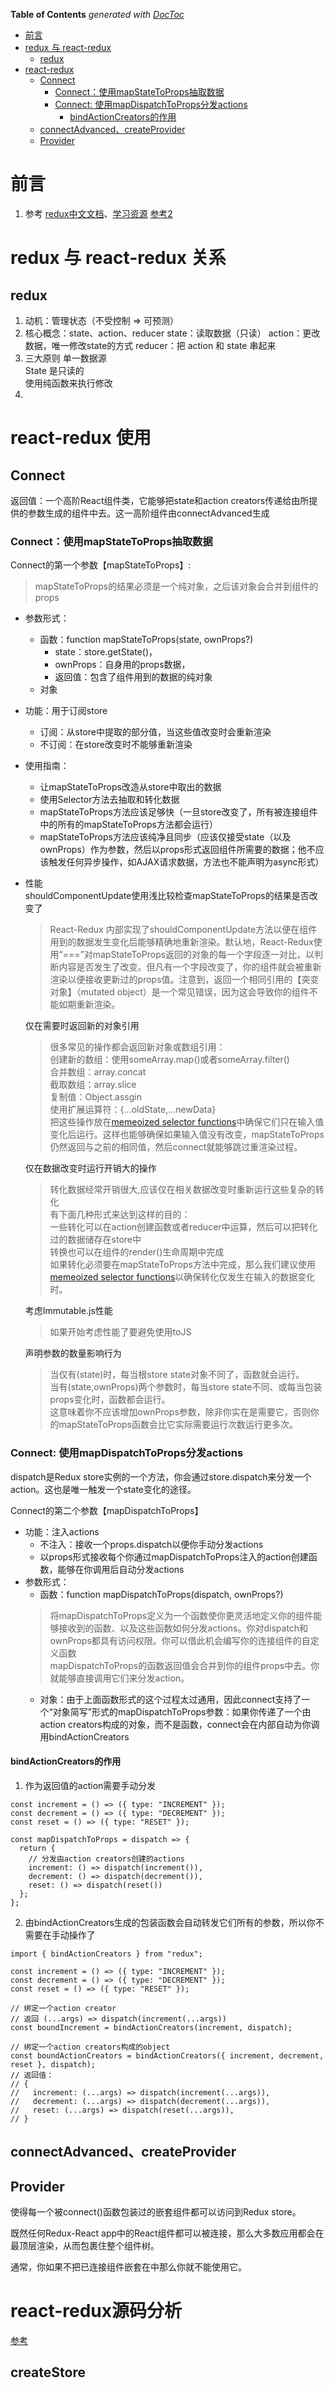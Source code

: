 <!-- START doctoc generated TOC please keep comment here to allow auto update -->
<!-- DON'T EDIT THIS SECTION, INSTEAD RE-RUN doctoc TO UPDATE -->
**Table of Contents**  *generated with [DocToc](https://github.com/thlorenz/doctoc)*

- [前言](#%E5%89%8D%E8%A8%80)
- [redux 与 react-redux](#redux-%E4%B8%8E-react-redux)
  - [redux](#redux)
- [react-redux](#react-redux)
  - [Connect](#connect)
    - [Connect：使用mapStateToProps抽取数据](#connect%E4%BD%BF%E7%94%A8mapstatetoprops%E6%8A%BD%E5%8F%96%E6%95%B0%E6%8D%AE)
    - [Connect: 使用mapDispatchToProps分发actions](#connect-%E4%BD%BF%E7%94%A8mapdispatchtoprops%E5%88%86%E5%8F%91actions)
      - [bindActionCreators的作用](#bindactioncreators%E7%9A%84%E4%BD%9C%E7%94%A8)
  - [connectAdvanced、createProvider](#connectadvancedcreateprovider)
  - [Provider](#provider)

<!-- END doctoc generated TOC please keep comment here to allow auto update -->



# 前言
1. 参考
[redux中文文档](http://cn.redux.js.org/docs/react-redux/api.html)、[学习资源](http://cn.redux.js.org/docs/introduction/LearningResources.html)
[参考2](https://segmentfault.com/a/1190000017064759) 


# redux 与 react-redux 关系
## redux
1. 动机：管理状态（不受控制 => 可预测）
2. 核心概念：state、action、reducer
    state：读取数据（只读）
    action：更改数据，唯一修改state的方式
    reducer：把 action 和 state 串起来
3. 三大原则
    单一数据源<br/>
    State 是只读的<br/>
    使用纯函数来执行修改<br/>
4.  



# react-redux 使用

## Connect
返回值：一个高阶React组件类，它能够把state和action creators传递给由所提供的参数生成的组件中去。这一高阶组件由connectAdvanced生成
### Connect：使用mapStateToProps抽取数据
Connect的第一个参数【mapStateToProps】:<br/>
>mapStateToProps的结果必须是一个纯对象，之后该对象会合并到组件的props
- 参数形式：
    - 函数：function mapStateToProps(state, ownProps?)
        - state：store.getState()，
        - ownProps：自身用的props数据，
        - 返回值：包含了组件用到的数据的纯对象
    - 对象
- 功能：用于订阅store
    - 订阅：从store中提取的部分值，当这些值改变时会重新渲染
    - 不订阅：在store改变时不能够重新渲染
- 使用指南：
    - 让mapStateToProps改造从store中取出的数据
    - 使用Selector方法去抽取和转化数据
    - mapStateToProps方法应该足够快（一旦store改变了，所有被连接组件中的所有的mapStateToProps方法都会运行）
    - mapStateToProps方法应该纯净且同步（应该仅接受state（以及ownProps）作为参数，然后以props形式返回组件所需要的数据；他不应该触发任何异步操作，如AJAX请求数据，方法也不能声明为async形式）
- 性能    
    shouldComponentUpdate使用浅比较检查mapStateToProps的结果是否改变了<br/>
    >React-Redux 内部实现了shouldComponentUpdate方法以便在组件用到的数据发生变化后能够精确地重新渲染。默认地，React-Redux使用“===”对mapStateToProps返回的对象的每一个字段逐一对比，以判断内容是否发生了改变。但凡有一个字段改变了，你的组件就会被重新渲染以便接收更新过的props值。注意到，返回一个相同引用的【突变对象】（mutated object）是一个常见错误，因为这会导致你的组件不能如期重新渲染。
    
    仅在需要时返回新的对象引用<br/>
    >很多常见的操作都会返回新对象或数组引用：<br/>
     创建新的数组：使用someArray.map()或者someArray.filter()<br/>
     合并数组：array.concat<br/>
     截取数组：array.slice<br/>
     复制值：Object.assgin<br/>
     使用扩展运算符：{...oldState,...newData}<br/>
     把这些操作放在[memeoized selector functions](https://react-redux.js.org/using-react-redux/connect-mapstate)中确保它们只在输入值变化后运行。这样也能够确保如果输入值没有改变，mapStateToProps仍然返回与之前的相同值，然后connect就能够跳过重渲染过程。
     
     仅在数据改变时运行开销大的操作<br/>
     >转化数据经常开销很大,应该仅在相关数据改变时重新运行这些复杂的转化<br/>
     有下面几种形式来达到这样的目的：<br/>
     一些转化可以在action创建函数或者reducer中运算，然后可以把转化过的数据储存在store中<br/>
     转换也可以在组件的render()生命周期中完成<br/>
     如果转化必须要在mapStateToProps方法中完成，那么我们建议使用[memeoized selector functions](https://react-redux.js.org/using-react-redux/connect-mapstate)以确保转化仅发生在输入的数据变化时。<br/>
     
     考虑Immutable.js性能<br/>
     >如果开始考虑性能了要避免使用toJS
     
     声明参数的数量影响行为<br/>
     >当仅有(state)时，每当根store state对象不同了，函数就会运行。 <br/>
      当有(state,ownProps)两个参数时，每当store state不同、或每当包装props变化时，函数都会运行。 <br/>
      这意味着你不应该增加ownProps参数，除非你实在是需要它，否则你的mapStateToProps函数会比它实际需要运行次数运行更多次。<br/>


### Connect: 使用mapDispatchToProps分发actions
dispatch是Redux store实例的一个方法，你会通过store.dispatch来分发一个action。这也是唯一触发一个state变化的途径。

Connect的第二个参数【mapDispatchToProps】<br/>
- 功能：注入actions
    - 不注入：接收一个props.dispatch以便你手动分发actions
    - 以props形式接收每个你通过mapDispatchToProps注入的action创建函数，能够在你调用后自动分发actions
- 参数形式：
    - 函数：function mapDispatchToProps(dispatch, ownProps?)
    >将mapDispatchToProps定义为一个函数使你更灵活地定义你的组件能够接收到的函数、以及这些函数如何分发actions。你对dispatch和ownProps都具有访问权限。你可以借此机会编写你的连接组件的自定义函数<br/>
    mapDispatchToProps的函数返回值会合并到你的组件props中去。你就能够直接调用它们来分发action。
    - 对象：由于上面函数形式的这个过程太过通用，因此connect支持了一个“对象简写”形式的mapDispatchToProps参数：如果你传递了一个由action creators构成的对象，而不是函数，connect会在内部自动为你调用bindActionCreators
    
    
#### bindActionCreators的作用
1. 作为返回值的action需要手动分发
```
const increment = () => ({ type: "INCREMENT" });
const decrement = () => ({ type: "DECREMENT" });
const reset = () => ({ type: "RESET" });

const mapDispatchToProps = dispatch => {
  return {
    // 分发由action creators创建的actions
    increment: () => dispatch(increment()),
    decrement: () => dispatch(decrement()),
    reset: () => dispatch(reset())
  };
};
```

2. 由bindActionCreators生成的包装函数会自动转发它们所有的参数，所以你不需要在手动操作了
```
import { bindActionCreators } from "redux";

const increment = () => ({ type: "INCREMENT" });
const decrement = () => ({ type: "DECREMENT" });
const reset = () => ({ type: "RESET" });

// 绑定一个action creator
// 返回 (...args) => dispatch(increment(...args))
const boundIncrement = bindActionCreators(increment, dispatch);

// 绑定一个action creators构成的object
const boundActionCreators = bindActionCreators({ increment, decrement, reset }, dispatch);
// 返回值：
// {
//   increment: (...args) => dispatch(increment(...args)),
//   decrement: (...args) => dispatch(decrement(...args)),
//   reset: (...args) => dispatch(reset(...args)),
// }
```

## connectAdvanced、createProvider

## Provider
<Provider/>使得每一个被connect()函数包装过的嵌套组件都可以访问到Redux store。

既然任何Redux-React app中的React组件都可以被连接，那么大多数应用都会在最顶层渲染<Provider>，从而包裹住整个组件树。

通常，你如果不把已连接组件嵌套在<Provider>中那么你就不能使用它。


# react-redux源码分析
[参考](https://juejin.im/post/59cb5eba5188257e84671aca)

## createStore 
